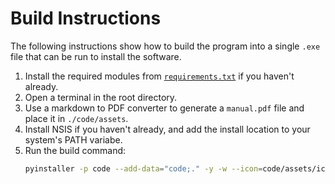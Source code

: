 # Build Instructions

The following instructions show how to build the program into a single `.exe`
file that can be run to install the software.

1. Install the required modules from [`requirements.txt`](requirements.txt) if
   you haven't already.
2. Open a terminal in the root directory.
3. Use a markdown to PDF converter to generate a `manual.pdf` file and place it
   in `./code/assets`.
4. Install NSIS if you haven't already, and add the install location to your
   system's PATH variabe.
5. Run the build command:
   ```sh
   pyinstaller -p code --add-data="code;." -y -w --icon=code/assets/icon.ico code/main.py; makensis installer.nsi
   ```
